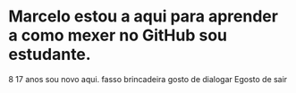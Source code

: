 # Marcelo estou a aqui para aprender a como mexer no GitHub sou estudante.
8 17 anos sou novo aqui.
fasso brincadeira 
gosto de dialogar
Egosto de sair
